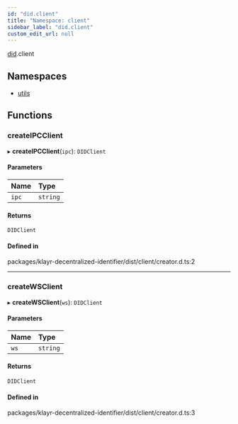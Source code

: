 ```yaml
---
id: "did.client"
title: "Namespace: client"
sidebar_label: "did.client"
custom_edit_url: null
---
```


[did](did.md).client

## Namespaces

- [utils](did.client.utils.md)

## Functions

### createIPCClient

▸ **createIPCClient**(`ipc`): `DIDClient`

#### Parameters

| Name | Type |
| :------ | :------ |
| `ipc` | `string` |

#### Returns

`DIDClient`

#### Defined in

packages/klayr-decentralized-identifier/dist/client/creator.d.ts:2

___

### createWSClient

▸ **createWSClient**(`ws`): `DIDClient`

#### Parameters

| Name | Type |
| :------ | :------ |
| `ws` | `string` |

#### Returns

`DIDClient`

#### Defined in

packages/klayr-decentralized-identifier/dist/client/creator.d.ts:3
